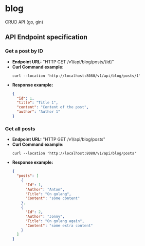 # blog

CRUD API (go, gin)

## API Endpoint specification

### Get a post by ID

- **Endpoint URL:** "HTTP GET /v1/api/blog/posts/{id}"
- **Curl Command example:**
  ```
  curl --location 'http://localhost:8080/v1/api/blog/posts/1'
  ```
- **Response example:**
  ```json
  {
    "id": 1,
    "title": "Title 1",
    "content": "Content of the post",
    "author": "Author 1"
  }
  ```

### Get all posts

- **Endpoint URL:** "HTTP GET /v1/api/blog/posts"
- **Curl Command example:**
  ```
  curl --location 'http://localhost:8080/v1/api/blog/posts'
  ```
- **Response example:**
  ```json
  {
    "posts": [
      {
        "Id": 1,
        "Author": "Anton",
        "Title": "On golang",
        "Content": "some content"
      },
      {
        "Id": 2,
        "Author": "Jonny",
        "Title": "On golang again",
        "Content": "some extra content"
      }
    ]
  }
  ```
